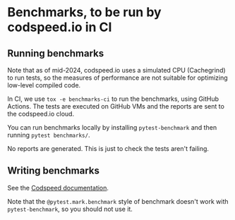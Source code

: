 # Benchmarks, to be run by codspeed.io in CI

## Running benchmarks

Note that as of mid-2024, codspeed.io uses a simulated CPU (Cachegrind) to run tests, so the measures of performance are not suitable for optimizing low-level compiled code.

In CI, we use `tox -e benchmarks-ci` to run the benchmarks, using GitHub Actions.
The tests are executed on GitHub VMs and the reports are sent to the codspeed.io cloud.

You can run benchmarks locally by installing `pytest-benchmark` and then running `pytest benchmarks/`.

No reports are generated.
This is just to check the tests aren't failing.

## Writing benchmarks

See the [Codspeed documentation](https://docs.codspeed.io/benchmarks/python).

Note that the `@pytest.mark.benchmark` style of benchmark doesn't work with `pytest-benchmark`, so you should not use it.
